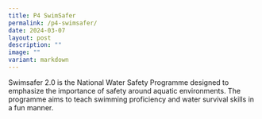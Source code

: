 ```yaml
---
title: P4 SwimSafer
permalink: /p4-swimsafer/
date: 2024-03-07
layout: post
description: ""
image: ""
variant: markdown
---
```

Swimsafer 2.0 is the National Water Safety Programme designed to emphasize the importance of safety around aquatic environments. The programme aims to teach swimming proficiency and water survival skills in a fun manner.